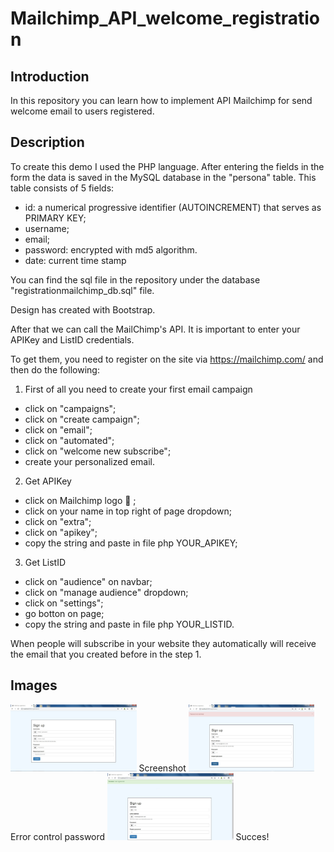# Mailchimp_API_welcome_registration

<h2>Introduction </h2>

In this repository you can learn how to implement API Mailchimp for send welcome email to users registered. 

<h2>Description </h2>


To create this demo I used the PHP language. 
After entering the fields in the form the data is saved in the MySQL database in the "persona" table.
This table consists of 5 fields:

- id: a numerical progressive identifier (AUTOINCREMENT) that serves as PRIMARY KEY;
- username;
- email;
- password: encrypted with md5 algorithm. 
- date: current time stamp

You can find the sql file in the repository under the database "registrationmailchimp_db.sql" file.

Design has created with Bootstrap.

After that we can call the MailChimp's API.
It is important to enter your APIKey and ListID credentials.

To get them, you need to register on the site via https://mailchimp.com/ and then do the following:

1. First of all you need to create your first email campaign
  - click on "campaigns";
  - click on "create campaign";
  - click on "email";
  - click on "automated";
  - click on "welcome new subscribe";
  - create your personalized email.
    
2. Get APIKey
  - click on Mailchimp logo :monkey: ;
  - click on your name in top right of page dropdown;
  - click on "extra";
  - click on "apikey";
  - copy the string and paste in file php YOUR_APIKEY;
 
3. Get ListID
  - click on "audience" on navbar; 
  - click on "manage audience" dropdown;
  - click on "settings";
  - go botton on page;
  - copy the string and paste in file php YOUR_LISTID.
  
When people will subscribe in your website they automatically will receive the email that you created before in the step 1.


<h2> Images </h2>

<img src="screenshot/mailchimp_reg1.jpg" width="40%"/>
Screenshot

<img src="screenshot/mailchimp_reg3.jpg" width="40%"/>
Error control password

<img src="screenshot/mailchimp_reg2.jpg" width="40%"/>
Succes!


